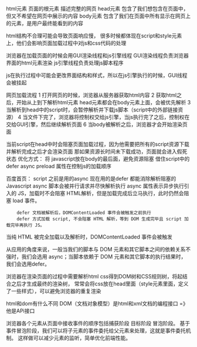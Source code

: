 html元素 页面的根元素 描述完整的网页
head元素 包含了我们想包含在页面中，但又不希望在网页中展示的内容
body元素 包含了我们在页面中所有显示在网页上的元素，是用户最终能看到的内容

html结构不合理可能会导致页面响应慢，
很多时候都体现在script和style元素上，他们会影响页面加载过程中对js和css代码的处理

浏览器在加载页面的时候会用GUI渲染线程和js引擎线程
GUI渲染线程负责浏览器界面的html元素渲染
js引擎线程负责处理js脚本程序

js在执行过程中可能会更改界面结构和样式，所以在js引擎执行的时候，GUI线程会被挂起

网页加载流程
1 打开网页的时候，浏览器从服务器获取html内容
2 获取html之后，开始从上到下解析html元素 head元素都会在body元素上面，会被优先解析
3 当解析到head中的script时，会暂停解析并下载js脚本（script中的外部链接资源）
4 当文件下完了，浏览器将控制权交给js引擎，当js执行完了之后，控制权在交给GUI引擎，然后继续解析页面
6 当body被解析之后，浏览器才会开始渲染页面

当前script在head中时会阻塞页面加载过程，因为他需要把所有的script资源下载并解析完成之后才会渲染页面
那如果资源长时间未下载成功，页面就会进入假死状态
优化方式： 将 javascript放在body的最后面，避免资源阻塞
         借住script中的defer async preload 属性在控制js的加载顺序

百度首页： script 之前是用的async 现在用的是defer 都能消除解析阻塞的 Javascript
        async 脚本会被并行请求并尽快解析执行 
        async 属性表示异步执行引入的 JS，加载时不会阻塞 HTML解析，但是加载完成后立马执行，此时仍然会阻塞 load 事件。

        defer 文档被解析后，DOMContentLoaded 事件会被触发之前执行
        defer 方式加载 script, 不会阻塞 HTML 解析，等到 DOM 生成完毕且 script 加载完毕再执行 JS。

当纯 HTML 被完全加载以及解析时，DOMContentLoaded 事件会被触发

从应用的角度来说，一般当我们的脚本与 DOM 元素和其它脚本之间的依赖关系不强时，我们会选用 async；当脚本依赖于 DOM 元素和其它脚本的执行结果时，我们会选用defer。

浏览器在渲染页面的过程中需要解析html css得到DOM树和CSS规则树，将起结合之后才生成最终的渲染树，
常常会将css放在head里面（style元素里面，定义了一些样式），可以避免浏览器的重复渲染


html和dom有什么不同
DOM（文档对象模型）是html和xml文档的编程接口 =》 他是APi接口

浏览器各个元素从页面中接收事件的顺序包括捕获阶段 目标阶段 冒泡阶段。 基于事件冒泡阶段，我们可以将子元素的事件委托给父元素来处理，这就是事件委托机制。
这样做可以减少元素的监听，简单优化前端性能。